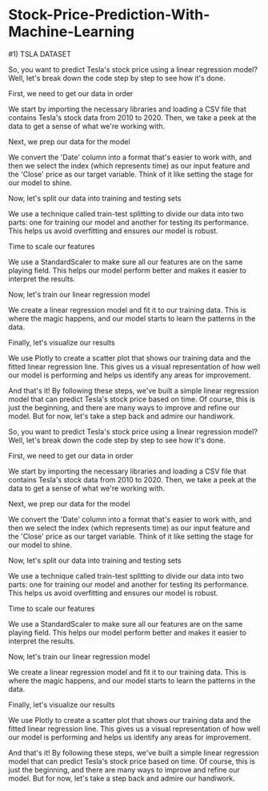 # Stock-Price-Prediction-With-Machine-Learning

#1) TSLA DATASET

So, you want to predict Tesla's stock price using a linear regression model? Well, let's break down the code step by step to see how it's done.

First, we need to get our data in order

We start by importing the necessary libraries and loading a CSV file that contains Tesla's stock data from 2010 to 2020. Then, we take a peek at the data to get a sense of what we're working with.

Next, we prep our data for the model

We convert the 'Date' column into a format that's easier to work with, and then we select the index (which represents time) as our input feature and the 'Close' price as our target variable. Think of it like setting the stage for our model to shine.

Now, let's split our data into training and testing sets

We use a technique called train-test splitting to divide our data into two parts: one for training our model and another for testing its performance. This helps us avoid overfitting and ensures our model is robust.

Time to scale our features

We use a StandardScaler to make sure all our features are on the same playing field. This helps our model perform better and makes it easier to interpret the results.

Now, let's train our linear regression model

We create a linear regression model and fit it to our training data. This is where the magic happens, and our model starts to learn the patterns in the data.

Finally, let's visualize our results

We use Plotly to create a scatter plot that shows our training data and the fitted linear regression line. This gives us a visual representation of how well our model is performing and helps us identify any areas for improvement.

And that's it! By following these steps, we've built a simple linear regression model that can predict Tesla's stock price based on time. Of course, this is just the beginning, and there are many ways to improve and refine our model. But for now, let's take a step back and admire our handiwork.

So, you want to predict Tesla's stock price using a linear regression model? Well, let's break down the code step by step to see how it's done.

First, we need to get our data in order

We start by importing the necessary libraries and loading a CSV file that contains Tesla's stock data from 2010 to 2020. Then, we take a peek at the data to get a sense of what we're working with.

Next, we prep our data for the model

We convert the 'Date' column into a format that's easier to work with, and then we select the index (which represents time) as our input feature and the 'Close' price as our target variable. Think of it like setting the stage for our model to shine.

Now, let's split our data into training and testing sets

We use a technique called train-test splitting to divide our data into two parts: one for training our model and another for testing its performance. This helps us avoid overfitting and ensures our model is robust.

Time to scale our features

We use a StandardScaler to make sure all our features are on the same playing field. This helps our model perform better and makes it easier to interpret the results.

Now, let's train our linear regression model

We create a linear regression model and fit it to our training data. This is where the magic happens, and our model starts to learn the patterns in the data.

Finally, let's visualize our results

We use Plotly to create a scatter plot that shows our training data and the fitted linear regression line. This gives us a visual representation of how well our model is performing and helps us identify any areas for improvement.

And that's it! By following these steps, we've built a simple linear regression model that can predict Tesla's stock price based on time. Of course, this is just the beginning, and there are many ways to improve and refine our model. But for now, let's take a step back and admire our handiwork.

